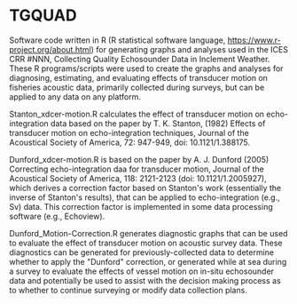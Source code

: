 # TGQUAD
Software code written in R (R statistical software language, https://www.r-project.org/about.html) for generating graphs and analyses used in the ICES CRR #NNN, Collecting Quality Echosounder Data in Inclement Weather. These R programs/scripts were used to create the graphs and analyses for diagnosing, estimating, and evaluating effects of transducer motion on fisheries acoustic data, primarily collected during surveys, but can be applied to any data on any platform.

Stanton_xdcer-motion.R calculates the effect of transducer motion on echo-integration data based on the paper by T. K. Stanton, (1982) Effects of transducer motion on echo-integration techniques, Journal of the Acoustical Society of America, 72: 947-949, doi: 10.1121/1.388175.

Dunford_xdcer-motion.R is based on the paper by A. J. Dunford (2005) Correcting echo-integration daa for transducer motion, Journal of the Acoustical Society of America, 118: 2121-2123 (doi: 10.1121/1.2005927), which derives a correction factor based on Stanton's work (essentially the inverse of Stanton's results), that can be applied to echo-integration (e.g., Sv) data. This correction factor is implemented in some data processing software (e.g., Echoview).

Dunford_Motion-Correction.R generates diagnostic graphs that can be used to evaluate the effect of transducer motion on acoustic survey data. These diagnostics can be generated for previously-collected data to determine whether to apply the "Dunford" correction, or generated while at sea during a survey to evaluate the effects of vessel motion on in-situ echosounder data and potentially be used to assist with the decision making process as to whether to continue surveying or modify data collection plans.   

